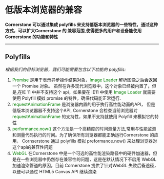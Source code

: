 # 低版本浏览器的兼容
**Cornerstone 可以通过集成 polyfills 来支持低版本浏览器的一些特性，通过这种方式，可以扩大Cornerstone 的 兼容范围,使得更多的用户和设备能使用 Cornerstone 的功能和特性**
***

## Polyfills
*根据我们的目标浏览器，我们可能需要包含以下功能的 polyfills:*
1. <font color=green>Promise</font> 是用于表示异步操作结果对象，<font color=green>Image Loader</font> 解析图像之后会返回一个 Promise 对象。 虽然在许多现代浏览器中，这个对象已经被内置了，但是,在IE 11 中并不支持这个 api，如果要在 IE11 中使用 <font color=green>Image Loader</font> 就需要使用 Polyfill 模拟 promise 的特性，确保代码能正常运行.
2. <font color=green>requestAnimationFrame</font> 是浏览器内置的用于执行高性能动画的API， 但是低版本浏览器器不支持这个API, Cornerstone 会检查当前浏览器对 <font color=green>requestAnimationFrame</font> 的支持性，如果不支持就使用 Polyfill 来模拟它的特性
3. <font color=green>performance.now()</font> 这个方法是一个高精度的时间测量方法,常用与性能监测和测量代码执行的时间。为了确保所有浏览器都能正确运行Cornerstone 的应用， Cornserstone 通过 polyfills 模拟 preformance.now() 来处理浏览器对这个api的兼容性问题
4. <font color=green>WebGL</font> 在Cornerstone 中是一个可选的高性能渲染路径中的硬件加速器，但是在一些浏览器中仍然存在兼容性的问题，这是在默认情况下不启用 WebGL 加速渲染管道的原因。目前 Cornerstone 提供了针对WebGL 失败后备途径，以便可以通过 HTML5 Canvas API 继续渲染
